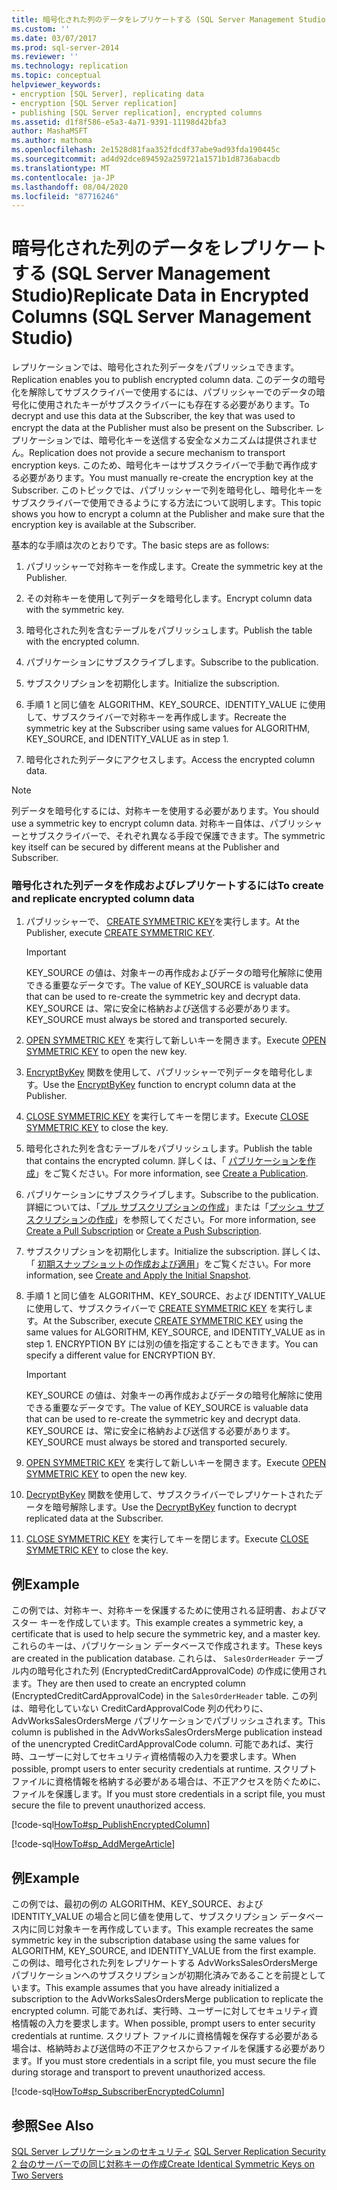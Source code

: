 ```yaml
---
title: 暗号化された列のデータをレプリケートする (SQL Server Management Studio) | Microsoft Docs
ms.custom: ''
ms.date: 03/07/2017
ms.prod: sql-server-2014
ms.reviewer: ''
ms.technology: replication
ms.topic: conceptual
helpviewer_keywords:
- encryption [SQL Server], replicating data
- encryption [SQL Server replication]
- publishing [SQL Server replication], encrypted columns
ms.assetid: d1f8f586-e5a3-4a71-9391-11198d42bfa3
author: MashaMSFT
ms.author: mathoma
ms.openlocfilehash: 2e1528d81faa352fdcdf37abe9ad93fda190445c
ms.sourcegitcommit: ad4d92dce894592a259721a1571b1d8736abacdb
ms.translationtype: MT
ms.contentlocale: ja-JP
ms.lasthandoff: 08/04/2020
ms.locfileid: "87716246"
---
```

# <a name="replicate-data-in-encrypted-columns-sql-server-management-studio"></a><span data-ttu-id="e201e-102">暗号化された列のデータをレプリケートする (SQL Server Management Studio)</span><span class="sxs-lookup"><span data-stu-id="e201e-102">Replicate Data in Encrypted Columns (SQL Server Management Studio)</span></span>
  <span data-ttu-id="e201e-103">レプリケーションでは、暗号化された列データをパブリッシュできます。</span><span class="sxs-lookup"><span data-stu-id="e201e-103">Replication enables you to publish encrypted column data.</span></span> <span data-ttu-id="e201e-104">このデータの暗号化を解除してサブスクライバーで使用するには、パブリッシャーでのデータの暗号化に使用されたキーがサブスクライバーにも存在する必要があります。</span><span class="sxs-lookup"><span data-stu-id="e201e-104">To decrypt and use this data at the Subscriber, the key that was used to encrypt the data at the Publisher must also be present on the Subscriber.</span></span> <span data-ttu-id="e201e-105">レプリケーションでは、暗号化キーを送信する安全なメカニズムは提供されません。</span><span class="sxs-lookup"><span data-stu-id="e201e-105">Replication does not provide a secure mechanism to transport encryption keys.</span></span> <span data-ttu-id="e201e-106">このため、暗号化キーはサブスクライバーで手動で再作成する必要があります。</span><span class="sxs-lookup"><span data-stu-id="e201e-106">You must manually re-create the encryption key at the Subscriber.</span></span> <span data-ttu-id="e201e-107">このトピックでは、パブリッシャーで列を暗号化し、暗号化キーをサブスクライバーで使用できるようにする方法について説明します。</span><span class="sxs-lookup"><span data-stu-id="e201e-107">This topic shows you how to encrypt a column at the Publisher and make sure that the encryption key is available at the Subscriber.</span></span>  
  
 <span data-ttu-id="e201e-108">基本的な手順は次のとおりです。</span><span class="sxs-lookup"><span data-stu-id="e201e-108">The basic steps are as follows:</span></span>  
  
1.  <span data-ttu-id="e201e-109">パブリッシャーで対称キーを作成します。</span><span class="sxs-lookup"><span data-stu-id="e201e-109">Create the symmetric key at the Publisher.</span></span>  
  
2.  <span data-ttu-id="e201e-110">その対称キーを使用して列データを暗号化します。</span><span class="sxs-lookup"><span data-stu-id="e201e-110">Encrypt column data with the symmetric key.</span></span>  
  
3.  <span data-ttu-id="e201e-111">暗号化された列を含むテーブルをパブリッシュします。</span><span class="sxs-lookup"><span data-stu-id="e201e-111">Publish the table with the encrypted column.</span></span>  
  
4.  <span data-ttu-id="e201e-112">パブリケーションにサブスクライブします。</span><span class="sxs-lookup"><span data-stu-id="e201e-112">Subscribe to the publication.</span></span>  
  
5.  <span data-ttu-id="e201e-113">サブスクリプションを初期化します。</span><span class="sxs-lookup"><span data-stu-id="e201e-113">Initialize the subscription.</span></span>  
  
6.  <span data-ttu-id="e201e-114">手順 1 と同じ値を ALGORITHM、KEY_SOURCE、IDENTITY_VALUE に使用して、サブスクライバーで対称キーを再作成します。</span><span class="sxs-lookup"><span data-stu-id="e201e-114">Recreate the symmetric key at the Subscriber using same values for ALGORITHM, KEY_SOURCE, and IDENTITY_VALUE as in step 1.</span></span>  
  
7.  <span data-ttu-id="e201e-115">暗号化された列データにアクセスします。</span><span class="sxs-lookup"><span data-stu-id="e201e-115">Access the encrypted column data.</span></span>  
  
> [!NOTE]  
>  <span data-ttu-id="e201e-116">列データを暗号化するには、対称キーを使用する必要があります。</span><span class="sxs-lookup"><span data-stu-id="e201e-116">You should use a symmetric key to encrypt column data.</span></span> <span data-ttu-id="e201e-117">対称キー自体は、パブリッシャーとサブスクライバーで、それぞれ異なる手段で保護できます。</span><span class="sxs-lookup"><span data-stu-id="e201e-117">The symmetric key itself can be secured by different means at the Publisher and Subscriber.</span></span>  
  
### <a name="to-create-and-replicate-encrypted-column-data"></a><span data-ttu-id="e201e-118">暗号化された列データを作成およびレプリケートするには</span><span class="sxs-lookup"><span data-stu-id="e201e-118">To create and replicate encrypted column data</span></span>  
  
1.  <span data-ttu-id="e201e-119">パブリッシャーで、 [CREATE SYMMETRIC KEY](/sql/t-sql/statements/create-symmetric-key-transact-sql)を実行します。</span><span class="sxs-lookup"><span data-stu-id="e201e-119">At the Publisher, execute [CREATE SYMMETRIC KEY](/sql/t-sql/statements/create-symmetric-key-transact-sql).</span></span>  
  
    > [!IMPORTANT]  
    >  <span data-ttu-id="e201e-120">KEY_SOURCE の値は、対象キーの再作成およびデータの暗号化解除に使用できる重要なデータです。</span><span class="sxs-lookup"><span data-stu-id="e201e-120">The value of KEY_SOURCE is valuable data that can be used to re-create the symmetric key and decrypt data.</span></span> <span data-ttu-id="e201e-121">KEY_SOURCE は、常に安全に格納および送信する必要があります。</span><span class="sxs-lookup"><span data-stu-id="e201e-121">KEY_SOURCE must always be stored and transported securely.</span></span>  
  
2.  <span data-ttu-id="e201e-122">[OPEN SYMMETRIC KEY](/sql/t-sql/statements/open-symmetric-key-transact-sql) を実行して新しいキーを開きます。</span><span class="sxs-lookup"><span data-stu-id="e201e-122">Execute [OPEN SYMMETRIC KEY](/sql/t-sql/statements/open-symmetric-key-transact-sql) to open the new key.</span></span>  
  
3.  <span data-ttu-id="e201e-123">[EncryptByKey](/sql/t-sql/functions/encryptbykey-transact-sql) 関数を使用して、パブリッシャーで列データを暗号化します。</span><span class="sxs-lookup"><span data-stu-id="e201e-123">Use the [EncryptByKey](/sql/t-sql/functions/encryptbykey-transact-sql) function to encrypt column data at the Publisher.</span></span>  
  
4.  <span data-ttu-id="e201e-124">[CLOSE SYMMETRIC KEY](/sql/t-sql/statements/close-symmetric-key-transact-sql) を実行してキーを閉じます。</span><span class="sxs-lookup"><span data-stu-id="e201e-124">Execute [CLOSE SYMMETRIC KEY](/sql/t-sql/statements/close-symmetric-key-transact-sql) to close the key.</span></span>  
  
5.  <span data-ttu-id="e201e-125">暗号化された列を含むテーブルをパブリッシュします。</span><span class="sxs-lookup"><span data-stu-id="e201e-125">Publish the table that contains the encrypted column.</span></span> <span data-ttu-id="e201e-126">詳しくは、「 [パブリケーションを作成](../publish/create-a-publication.md)」をご覧ください。</span><span class="sxs-lookup"><span data-stu-id="e201e-126">For more information, see [Create a Publication](../publish/create-a-publication.md).</span></span>  
  
6.  <span data-ttu-id="e201e-127">パブリケーションにサブスクライブします。</span><span class="sxs-lookup"><span data-stu-id="e201e-127">Subscribe to the publication.</span></span> <span data-ttu-id="e201e-128">詳細については、「[プル サブスクリプションの作成](../create-a-pull-subscription.md)」または「[プッシュ サブスクリプションの作成](../create-a-push-subscription.md)」を参照してください。</span><span class="sxs-lookup"><span data-stu-id="e201e-128">For more information, see [Create a Pull Subscription](../create-a-pull-subscription.md) or [Create a Push Subscription](../create-a-push-subscription.md).</span></span>  
  
7.  <span data-ttu-id="e201e-129">サブスクリプションを初期化します。</span><span class="sxs-lookup"><span data-stu-id="e201e-129">Initialize the subscription.</span></span> <span data-ttu-id="e201e-130">詳しくは、「 [初期スナップショットの作成および適用](../create-and-apply-the-initial-snapshot.md)」をご覧ください。</span><span class="sxs-lookup"><span data-stu-id="e201e-130">For more information, see [Create and Apply the Initial Snapshot](../create-and-apply-the-initial-snapshot.md).</span></span>  
  
8.  <span data-ttu-id="e201e-131">手順 1 と同じ値を ALGORITHM、KEY_SOURCE、および IDENTITY_VALUE に使用して、サブスクライバーで [CREATE SYMMETRIC KEY](/sql/t-sql/statements/create-symmetric-key-transact-sql) を実行します。</span><span class="sxs-lookup"><span data-stu-id="e201e-131">At the Subscriber, execute [CREATE SYMMETRIC KEY](/sql/t-sql/statements/create-symmetric-key-transact-sql) using the same values for ALGORITHM, KEY_SOURCE, and IDENTITY_VALUE as in step 1.</span></span> <span data-ttu-id="e201e-132">ENCRYPTION BY には別の値を指定することもできます。</span><span class="sxs-lookup"><span data-stu-id="e201e-132">You can specify a different value for ENCRYPTION BY.</span></span>  
  
    > [!IMPORTANT]  
    >  <span data-ttu-id="e201e-133">KEY_SOURCE の値は、対象キーの再作成およびデータの暗号化解除に使用できる重要なデータです。</span><span class="sxs-lookup"><span data-stu-id="e201e-133">The value of KEY_SOURCE is valuable data that can be used to re-create the symmetric key and decrypt data.</span></span> <span data-ttu-id="e201e-134">KEY_SOURCE は、常に安全に格納および送信する必要があります。</span><span class="sxs-lookup"><span data-stu-id="e201e-134">KEY_SOURCE must always be stored and transported securely.</span></span>  
  
9. <span data-ttu-id="e201e-135">[OPEN SYMMETRIC KEY](/sql/t-sql/statements/open-symmetric-key-transact-sql) を実行して新しいキーを開きます。</span><span class="sxs-lookup"><span data-stu-id="e201e-135">Execute [OPEN SYMMETRIC KEY](/sql/t-sql/statements/open-symmetric-key-transact-sql) to open the new key.</span></span>  
  
10. <span data-ttu-id="e201e-136">[DecryptByKey](/sql/t-sql/functions/decryptbykey-transact-sql) 関数を使用して、サブスクライバーでレプリケートされたデータを暗号解除します。</span><span class="sxs-lookup"><span data-stu-id="e201e-136">Use the [DecryptByKey](/sql/t-sql/functions/decryptbykey-transact-sql) function to decrypt replicated data at the Subscriber.</span></span>  
  
11. <span data-ttu-id="e201e-137">[CLOSE SYMMETRIC KEY](/sql/t-sql/statements/close-symmetric-key-transact-sql) を実行してキーを閉じます。</span><span class="sxs-lookup"><span data-stu-id="e201e-137">Execute [CLOSE SYMMETRIC KEY](/sql/t-sql/statements/close-symmetric-key-transact-sql) to close the key.</span></span>  
  
## <a name="example"></a><span data-ttu-id="e201e-138">例</span><span class="sxs-lookup"><span data-stu-id="e201e-138">Example</span></span>  
 <span data-ttu-id="e201e-139">この例では、対称キー、対称キーを保護するために使用される証明書、およびマスター キーを作成しています。</span><span class="sxs-lookup"><span data-stu-id="e201e-139">This example creates a symmetric key, a certificate that is used to help secure the symmetric key, and a master key.</span></span> <span data-ttu-id="e201e-140">これらのキーは、パブリケーション データベースで作成されます。</span><span class="sxs-lookup"><span data-stu-id="e201e-140">These keys are created in the publication database.</span></span> <span data-ttu-id="e201e-141">これらは、 `SalesOrderHeader` テーブル内の暗号化された列 (EncryptedCreditCardApprovalCode) の作成に使用されます。</span><span class="sxs-lookup"><span data-stu-id="e201e-141">They are then used to create an encrypted column (EncryptedCreditCardApprovalCode) in the `SalesOrderHeader` table.</span></span> <span data-ttu-id="e201e-142">この列は、暗号化していない CreditCardApprovalCode 列の代わりに、AdvWorksSalesOrdersMerge パブリケーションでパブリッシュされます。</span><span class="sxs-lookup"><span data-stu-id="e201e-142">This column is published in the AdvWorksSalesOrdersMerge publication instead of the unencrypted CreditCardApprovalCode column.</span></span> <span data-ttu-id="e201e-143">可能であれば、実行時、ユーザーに対してセキュリティ資格情報の入力を要求します。</span><span class="sxs-lookup"><span data-stu-id="e201e-143">When possible, prompt users to enter security credentials at runtime.</span></span> <span data-ttu-id="e201e-144">スクリプト ファイルに資格情報を格納する必要がある場合は、不正アクセスを防ぐために、ファイルを保護します。</span><span class="sxs-lookup"><span data-stu-id="e201e-144">If you must store credentials in a script file, you must secure the file to prevent unauthorized access.</span></span>  
  
 [!code-sql[HowTo#sp_PublishEncryptedColumn](../../../snippets/tsql/SQL15/replication/howto/tsql/publishencryptedcolumn.sql#sp_publishencryptedcolumn)]  
  
 [!code-sql[HowTo#sp_AddMergeArticle](../../../snippets/tsql/SQL15/replication/howto/tsql/createmergepub.sql#sp_addmergearticle)]  
  
## <a name="example"></a><span data-ttu-id="e201e-145">例</span><span class="sxs-lookup"><span data-stu-id="e201e-145">Example</span></span>  
 <span data-ttu-id="e201e-146">この例では、最初の例の ALGORITHM、KEY_SOURCE、および IDENTITY_VALUE の場合と同じ値を使用して、サブスクリプション データベース内に同じ対象キーを再作成しています。</span><span class="sxs-lookup"><span data-stu-id="e201e-146">This example recreates the same symmetric key in the subscription database using the same values for ALGORITHM, KEY_SOURCE, and IDENTITY_VALUE from the first example.</span></span> <span data-ttu-id="e201e-147">この例は、暗号化された列をレプリケートする AdvWorksSalesOrdersMerge パブリケーションへのサブスクリプションが初期化済みであることを前提としています。</span><span class="sxs-lookup"><span data-stu-id="e201e-147">This example assumes that you have already initialized a subscription to the AdvWorksSalesOrdersMerge publication to replicate the encrypted column.</span></span> <span data-ttu-id="e201e-148">可能であれば、実行時、ユーザーに対してセキュリティ資格情報の入力を要求します。</span><span class="sxs-lookup"><span data-stu-id="e201e-148">When possible, prompt users to enter security credentials at runtime.</span></span> <span data-ttu-id="e201e-149">スクリプト ファイルに資格情報を保存する必要がある場合は、格納時および送信時の不正アクセスからファイルを保護する必要があります。</span><span class="sxs-lookup"><span data-stu-id="e201e-149">If you must store credentials in a script file, you must secure the file during storage and transport to prevent unauthorized access.</span></span>  
  
 [!code-sql[HowTo#sp_SubscriberEncryptedColumn](../../../snippets/tsql/SQL15/replication/howto/tsql/subscriberencryptedcolumn.sql#sp_subscriberencryptedcolumn)]  
  
## <a name="see-also"></a><span data-ttu-id="e201e-150">参照</span><span class="sxs-lookup"><span data-stu-id="e201e-150">See Also</span></span>  
 <span data-ttu-id="e201e-151">[SQL Server レプリケーションのセキュリティ](view-and-modify-replication-security-settings.md) </span><span class="sxs-lookup"><span data-stu-id="e201e-151">[SQL Server Replication Security](view-and-modify-replication-security-settings.md) </span></span>  
 [<span data-ttu-id="e201e-152">2 台のサーバーでの同じ対称キーの作成</span><span class="sxs-lookup"><span data-stu-id="e201e-152">Create Identical Symmetric Keys on Two Servers</span></span>](../../security/encryption/create-identical-symmetric-keys-on-two-servers.md)  
  
  
